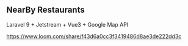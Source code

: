 ## NearBy Restaurants

Laravel 9 + Jetstream + Vue3 + Google Map API

https://www.loom.com/share/f43d6a0cc3f3419486d8ae3de222dd3c
